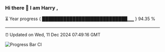 ### Hi there 👋 I am Harry , 

⏳ Year progress { ████████████████████████████▁▁ } 94.35 %

---

⏰ Updated on Wed, 11 Dec 2024 07:49:16 GMT

![Progress Bar CI](https://github.com/duykhang68/duykhang68/workflows/Progress%20Bar%20CI/badge.svg)
